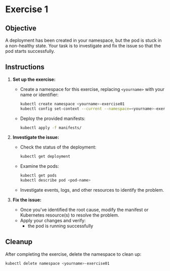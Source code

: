 # Exercise 1

## Objective

A deployment has been created in your namespace, but the pod is stuck in a non-healthy state. Your task is to investigate and fix the issue so that the pod starts successfully.

## Instructions

1. **Set up the exercise:**
   - Create a namespace for this exercise, replacing `<yourname>` with your name or identifier:
     ```bash
     kubectl create namespace <yourname>-exercise01
     kubectl config set-context --current --namespace=<yourname>-exercise01
     ```
   - Deploy the provided manifests:
     ```bash
     kubectl apply -f manifests/
     ```

2. **Investigate the issue:**
   - Check the status of the deployment:
     ```bash
     kubectl get deployment
     ```
   - Examine the pods:
     ```bash
     kubectl get pods
     kubectl describe pod <pod-name>
     ```
   - Investigate events, logs, and other resources to identify the problem.

3. **Fix the issue:**
   - Once you've identified the root cause, modify the manifest or Kubernetes resource(s) to resolve the problem.
   - Apply your changes and verify:
     - the pod is running successfully

## Cleanup

After completing the exercise, delete the namespace to clean up:
```bash
kubectl delete namespace <yourname>-exercise01
```
